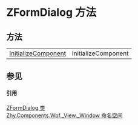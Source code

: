 # ZFormDialog 方法




## 方法
<table>
<tr>
<td><a href="6d7983a6-98ae-4bf6-6439-be5a45caeccb">InitializeComponent</a></td>
<td>InitializeComponent</td></tr>
</table>

## 参见


#### 引用
<a href="bea6cc6d-a0e1-958b-d080-27097498e02e">ZFormDialog 类</a>  
<a href="fd5c48a9-042c-a75c-073c-5374ee14f493">Zhy.Components.Wpf._View._Window 命名空间</a>  

